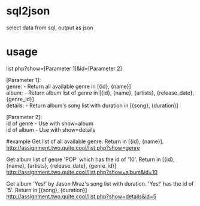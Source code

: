# sql2json
select data from sql, output as json

# usage
list.php?show=[Parameter 1]&id=[Parameter 2]  

[Parameter 1]:  
genre: - Return all available genre in [{id}, {name}]  
album: - Return album list of genre in [{id}, {name}, {artists}, {release_date}, {genre_id}]  
details: - Return album's song list with duration in [{song}, {duration}]  

[Parameter 2]:  
id of genre - Use with show=album  
id of album - Use with show=details  

#example
Get list of all available genre. Return in [{id}, {name}].  
http://assignment.two.quite.cool/list.php?show=genre  

Get album list of genre 'POP' which has the id of '10'. Return in [{id}, {name}, {artists}, {release_date}, {genre_id}]  
http://assignment.two.quite.cool/list.php?show=album&id=10  

Get album 'Yes!' by Jason Mraz's song list with duration. 'Yes!' has the id of '5'. Return in [{song}, {duration}]  
http://assignment.two.quite.cool/list.php?show=details&id=5  

